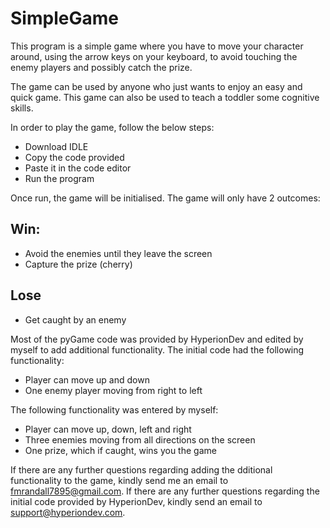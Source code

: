 # SimpleGame

This program is a simple game where you have to move your character around, using the arrow keys on your keyboard, to avoid touching the enemy players and possibly catch the prize.

The game can be used by anyone who just wants to enjoy an easy and quick game. This game can also be used to teach a toddler some cognitive skills.

In order to play the game, follow the below steps:

* Download IDLE
* Copy the code provided
* Paste it in the code editor
* Run the program

Once run, the game will be initialised. The game will only have 2 outcomes:

## Win:
* Avoid the enemies until they leave the screen
* Capture the prize (cherry)

## Lose
* Get caught by an enemy

Most of the pyGame code was provided by HyperionDev and edited by myself to add additional functionality. The initial code had the following functionality:

* Player can move up and down
* One enemy player moving from right to left

The following functionality was entered by myself:

* Player can move up, down, left and right
* Three enemies moving from all directions on the screen
* One prize, which if caught, wins you the game

If there are any further questions regarding adding the dditional functionality to the game, kindly send me an email to fmrandall7895@gmail.com. If there are any further questions regarding the initial code provided by HyperionDev, kindly send an email to support@hyperiondev.com.
